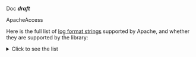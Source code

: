 Doc ***draft***

ApacheAccess    

Here is the full list of [log format strings](https://httpd.apache.org/docs/2.4/en/mod/mod_log_config.html#formats) supported by Apache, and whether they are supported by the library:

<details>
  <summary>Click to see the list</summary>

| Supported?    | Placeholder   | Property name | Description |
|:----------:   |:-------------:|---------------|-------------|
| **Yes**       | %%            | percent       |The percent sign. |
| **Yes**       | %a            | remoteIp      |Client IP address of the request (remoteIp).|
| **Yes**       | %A            | localIp       |Local IP-address. |
| No            | %B            | -             |Size of response in bytes, excluding HTTP headers. |
| **Yes**       | %b            | responseBytes |Size of response in bytes, excluding HTTP headers. In CLF format, i.e. a '-' rather than a 0 when no bytes are sent. |
| **Yes**       | %D            | timeServeRequest | The time taken to serve the request, in microseconds. |
| No            | %f            | -             |Filename.          |
| **Yes**       | %h            | host          |Remote hostname.    |
| ???? | %H | - |The request protocol (this is Apache specific) |
| No            | %k            | -             | Number of keepalive requests handled on this connection.|
| **Yes**       | %l            | logname       | Remote logname (from identd, if supplied). This will return a dash unless mod_ident is present and IdentityCheck is set On. |
| No            | %L            | -             | The request log ID from the error log. |
| **Yes**       | %m            | requestMethod | The request method |
| No            | %{VARNAME}n   | -             | The contents of note VARNAME from another module. |
| No            | %{VARNAME}o   | -             | The contents of VARNAME: header line(s) in the reply.. |
| **Yes**       | %p            | port          | The canonical port of the server serving the request |
| No            | %{format}p    | -             | The canonical port of the server serving the request or the server's actual port or the client's actual port. Valid formats are canonical, local, or remote. |
| No            | %P            | -             | The process ID of the child that serviced the request. |
| No            | %{format}P    | -             | The process ID or thread id of the child that serviced the request. Valid formats are pid, tid, and hextid. hextid requires APR 1.2.0 or higher. |
| No??????????  | %q            | - | The query string (prepended with a ? if a query string exists, otherwise an empty string) |
| **Yes**       | %r            | request       | First line of request |
| No            | %R            | -             | The handler generating the response (if any). |
| No            | %s            | -             | Status. For requests that got internally redirected, this is the status of the *original* request --- %>s for the last. |
| **Y**         | %>s           | status        | Status |
| **Y**         | %t            | time          | Time the request was received (standard english format)   |
| No            | %{format}t    | -             | The time, in the form given by format.                    |
| **Y**         | %T            | requestTime   | The time taken to serve the request, in seconds. |



|


| **Y**         | %u            | user          | Remote user if the request was authenticated. May be bogus if return status (%s) is 401 (unauthorized). |
| **Y**         | %U            | URL           | The URL path requested, not including any query string. |
| **Y**         | %v            | serverName    | The canonical ServerName of the server serving the request. |
| **Y**         | %V            | canonicalServerName | The server name according to the UseCanonicalName setting. |

| Y | %I | receivedBytes | Bytes received, including request and headers, cannot be zero. You need to enable mod_logio to use this. |
| Y | %O | sentBytes | Bytes sent, including headers, cannot be zero. You need to enable mod_logio to use this. |



| N | %X | - | Connection status when response is completed: X = connection aborted before the response completed. + = connection may be kept alive after the response is sent. - = connection will be closed after the response is sent. |
| N | %{Foobar}C | - | The contents of cookie Foobar in the request sent to the server. Only version 0 cookies are fully supported. |
| N | %{Foobar}e | - | The contents of the environment variable FOOBAR |
| Y | %{Foobar}i | *Header | The contents of Foobar: header line(s) in the request sent to the server. Changes made by other modules (e.g. mod_headers) affect this. If you're interested in what the request header was prior to when most modules would have modified it, use mod_setenvif to copy the header into an internal environment variable and log that value with the %{VARNAME}e described above. |

| X | %S | scheme | This is `nginx` specific: https://nginx.org/en/docs/http/ngx_http_core_module.html#var_scheme |

</details>